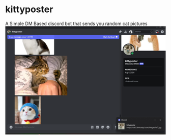 # kittyposter
A Simple DM Based discord bot that sends you random cat pictures
![Kitty](https://raw.githubusercontent.com/i32-Sudo/kittyposter/main/image_2024-08-07_185446417.png)

